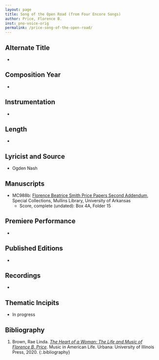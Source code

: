 ```yaml
---
layout: page
title: Song of the Open Road (from Four Encore Songs)
author: Price, Florence B.
inst: pno-voice-orig
permalink: /price-song-of-the-open-road/
---
```


## Alternate Title
- 

## Composition Year
- 

## Instrumentation
- 

## Length
- 

## Lyricist and Source
- Ogden Nash

## Manuscripts
- MC988b: <a href="https://uark.as.atlas-sys.com/repositories/2/resources/696/" target="_blank">Florence Beatrice Smith Price Papers Second Addendum</a>, Special Collections, Mullins Library, University of Arkansas
    * Score, complete (undated): Box 4A, Folder 15

## Premiere Performance
- 

## Published Editions
- 

## Recordings
- 

## Thematic Incipits
- In progress

## Bibliography
1. Brown, Rae Linda. <a href="https://www.worldcat.org/title/1122800180" target="_blank">*The Heart of a Woman: The Life and Music of Florence B. Price*</a>. Music in American Life. Urbana: University of Illinois Press, 2020.
{:.bibliography}